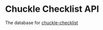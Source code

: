 # Chuckle Checklist API

The database for [chuckle-checklist](https://github.com/ztrouy/chuckle-checklist)
